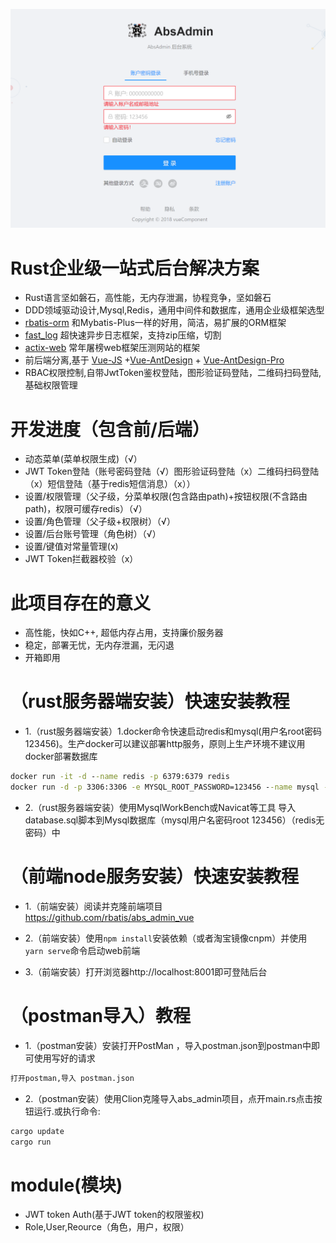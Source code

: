 ![demo](demo.png)
# Rust企业级一站式后台解决方案
*  Rust语言坚如磐石，高性能，无内存泄漏，协程竞争，坚如磐石
*  DDD领域驱动设计,Mysql,Redis，通用中间件和数据库，通用企业级框架选型
*  [rbatis-orm](https://github.com/rbatis/rbatis) 和Mybatis-Plus一样的好用，简洁，易扩展的ORM框架
*  [fast_log](https://github.com/rbatis/fast_log) 超快速异步日志框架，支持zip压缩，切割
*  [actix-web](https://actix.rs/) 常年屠榜web框架压测网站的框架
*  前后端分离,基于 [Vue-JS](https://cn.vuejs.org/) +[Vue-AntDesign](https://www.antdv.com/docs/vue/introduce-cn/) + [Vue-AntDesign-Pro](https://pro.antdv.com/)
*  RBAC权限控制,自带JwtToken鉴权登陆，图形验证码登陆，二维码扫码登陆,基础权限管理

# 开发进度（包含前/后端）
* 动态菜单(菜单权限生成)（√）
* JWT Token登陆（账号密码登陆（√）图形验证码登陆（x）二维码扫码登陆（x）短信登陆（基于redis短信消息）（x））
* 设置/权限管理（父子级，分菜单权限(包含路由path)+按钮权限(不含路由path)，权限可缓存redis）（√）
* 设置/角色管理（父子级+权限树）（√）
* 设置/后台账号管理（角色树）（√）
* 设置/键值对常量管理(x)
* JWT Token拦截器校验（x）


# 此项目存在的意义
* 高性能，快如C++, 超低内存占用，支持廉价服务器
* 稳定，部署无忧，无内存泄漏，无闪退
* 开箱即用

# （rust服务器端安装）快速安装教程
* 1.（rust服务器端安装）1.docker命令快速启动redis和mysql(用户名root密码123456)。生产docker可以建议部署http服务，原则上生产环境不建议用docker部署数据库
```cmd
docker run -it -d --name redis -p 6379:6379 redis
docker run -d -p 3306:3306 -e MYSQL_ROOT_PASSWORD=123456 --name mysql -e TZ=Asia/Shanghai mysql:5.7
```
* 2.（rust服务器端安装）使用MysqlWorkBench或Navicat等工具 导入database.sql脚本到Mysql数据库（mysql用户名密码root  123456）（redis无密码）中

# （前端node服务安装）快速安装教程
* 1.（前端安装）阅读并克隆前端项目 https://github.com/rbatis/abs_admin_vue

* 2.（前端安装）使用``` npm install ```安装依赖（或者淘宝镜像cnpm）并使用 ``` yarn serve ```命令启动web前端

* 3.（前端安装）打开浏览器http://localhost:8001即可登陆后台

# （postman导入）教程
* 1.（postman安装）安装打开PostMan ，导入postman.json到postman中即可使用写好的请求
```cmd
打开postman,导入 postman.json
```
* 2.（postman安装）使用Clion克隆导入abs_admin项目，点开main.rs点击按钮运行.或执行命令:
```cmd
cargo update
cargo run
```


# module(模块)
* JWT token Auth(基于JWT token的权限鉴权)
* Role,User,Reource（角色，用户，权限）


